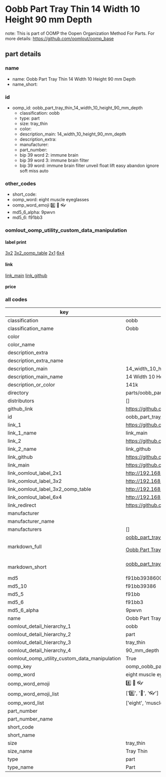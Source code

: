 # Oobb Part Tray Thin 14 Width 10 Height 90 mm Depth  

note: This is part of OOMP the Oopen Organization Method For Parts. For more details: https://github.com/oomlout/oomp_base

##  part details
  







### name
* name: Oobb Part Tray Thin 14 Width 10 Height 90 mm Depth
* name_short: 
### id
* oomp_id: oobb_part_tray_thin_14_width_10_height_90_mm_depth
  * classification: oobb
  * type: part
  * size: tray_thin
  * color: 
  * description_main: 14_width_10_height_90_mm_depth
  * description_extra: 
  * manufacturer: 
  * part_number: 
  * bip 39 word 2: immune brain
  * bip 39 word 3: immune brain filter
  * bip 39 word: immune brain filter unveil float lift easy abandon ignore soft miss auto

### other_codes
* short_code: 
* oomp_word: eight muscle eyeglasses
* oomp_word_emoji :eight: :muscle: :eyeglasses:
* md5_6_alpha: 9pwvn
* md5_6: f91bb3






### oomlout_oomp_utility_custom_data_manipulation
#### label print
[3x2](http://192.168.1.245:1112/?label=oomp%209pwvn)
[3x2_oomp_table](http://192.168.1.108:1112/?label=oomp%209pwvn)
[2x1](http://192.168.1.242:1112/?label=oomp%209pwvn)
[6x4](http://192.168.1.55:1112/?label=oomp%209pwvn)    

#### link

[link_main](https://github.com/oomlout/oomlout_oomp_version_1_messy/tree/main/parts/oobb_part_tray_thin_14_width_10_height_90_mm_depth) [link_github](https://github.com/oomlout/oomlout_oomp_version_1_messy/tree/main/parts/oobb_part_tray_thin_14_width_10_height_90_mm_depth)                             

#### price







### all codes 
| key | value |  
| --- | --- |  
| classification | oobb |  
| classification_name | Oobb |  
| color |  |  
| color_name |  |  
| description_extra |  |  
| description_extra_name |  |  
| description_main | 14_width_10_height_90_mm_depth |  
| description_main_name | 14 Width 10 Height 90 mm Depth |  
| description_or_color | 141k |  
| directory | parts/oobb_part_tray_thin_14_width_10_height_90_mm_depth |  
| distributors | [] |  
| github_link | https://github.com/oomlout/oomlout_oomp_part_src/tree/main/parts/oobb_part_tray_thin_14_width_10_height_90_mm_depth |  
| id | oobb_part_tray_thin_14_width_10_height_90_mm_depth |  
| link_1 | https://github.com/oomlout/oomlout_oomp_version_1_messy/tree/main/parts/oobb_part_tray_thin_14_width_10_height_90_mm_depth |  
| link_1_name | link_main |  
| link_2 | https://github.com/oomlout/oomlout_oomp_version_1_messy/tree/main/parts/oobb_part_tray_thin_14_width_10_height_90_mm_depth |  
| link_2_name | link_github |  
| link_github | https://github.com/oomlout/oomlout_oomp_version_1_messy/tree/main/parts/oobb_part_tray_thin_14_width_10_height_90_mm_depth |  
| link_main | https://github.com/oomlout/oomlout_oomp_version_1_messy/tree/main/parts/oobb_part_tray_thin_14_width_10_height_90_mm_depth |  
| link_oomlout_label_2x1 | http://192.168.1.242:1112/?label=oomp%209pwvn |  
| link_oomlout_label_3x2 | http://192.168.1.245:1112/?label=oomp%209pwvn |  
| link_oomlout_label_3x2_oomp_table | http://192.168.1.108:1112/?label=oomp%209pwvn |  
| link_oomlout_label_6x4 | http://192.168.1.55:1112/?label=oomp%209pwvn |  
| link_redirect | https://github.com/oomlout/oomlout_oomp_version_1_messy/tree/main/parts/oobb_part_tray_thin_14_width_10_height_90_mm_depth |  
| manufacturer |  |  
| manufacturer_name |  |  
| manufacturers | [] |  
| markdown_full | [oobb_part_tray_thin_14_width_10_height_90_mm_depth](none)<br>[](none)<br>[Oobb Part Tray Thin 14 Width 10 Height 90 Mm Depth](none)<br><br> |  
| markdown_short | [oobb_part_tray_thin_14_width_10_height_90_mm_depth](none)<br><br> |  
| md5 | f91bb393860008ba05ac9ee6acc6bb8d |  
| md5_10 | f91bb39386 |  
| md5_5 | f91bb |  
| md5_6 | f91bb3 |  
| md5_6_alpha | 9pwvn |  
| name | Oobb Part Tray Thin 14 Width 10 Height 90 mm Depth |  
| oomlout_detail_hierarchy_1 | oobb |  
| oomlout_detail_hierarchy_2 | part |  
| oomlout_detail_hierarchy_3 | tray_thin |  
| oomlout_detail_hierarchy_4 | 90_mm_depth |  
| oomlout_oomp_utility_custom_data_manipulation | True |  
| oomp_key | oomp_oobb_part_tray_thin_14_width_10_height_90_mm_depth |  
| oomp_word | eight muscle eyeglasses |  
| oomp_word_emoji | :eight: :muscle: :eyeglasses: |  
| oomp_word_emoji_list | [':eight:', ':muscle:', ':eyeglasses:'] |  
| oomp_word_list | ['eight', 'muscle', 'eyeglasses'] |  
| part_number |  |  
| part_number_name |  |  
| short_code |  |  
| short_name |  |  
| size | tray_thin |  
| size_name | Tray Thin |  
| type | part |  
| type_name | Part |  
